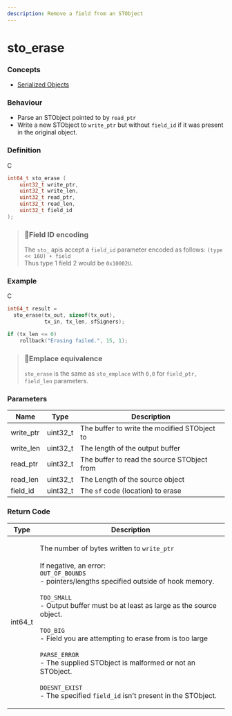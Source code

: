 ```yaml
---
description: Remove a field from an STObject
---
```


# sto\_erase

### Concepts

* [Serialized Objects](../../concepts-and-docs/serialized-objects.md)

### Behaviour

* Parse an STObject pointed to by `read_ptr`
* Write a new STObject to `write_ptr` but without `field_id` if it was present in the original object.

### Definition

C

```c
int64_t sto_erase (
    uint32_t write_ptr,
  	uint32_t write_len,
    uint32_t read_ptr,
    uint32_t read_len,
  	uint32_t field_id
);
```

> ### 🚧Field ID encoding
>
> The `sto_` apis accept a `field_id` parameter encoded as follows: `(type << 16U) + field`\
> Thus type 1 field 2 would be `0x10002U`.

### Example

C

```c
int64_t result = 
  sto_erase(tx_out, sizeof(tx_out),
            tx_in, tx_len, sfSigners);

if (tx_len <= 0)
    rollback("Erasing failed.", 15, 1);
```

> ### 📘Emplace equivalence
>
> `sto_erase` is the same as `sto_emplace` with `0,0` for `field_ptr, field_len` parameters.

### Parameters

| Name       | Type      | Description                                  |
| ---------- | --------- | -------------------------------------------- |
| write\_ptr | uint32\_t | The buffer to write the modified STObject to |
| write\_len | uint32\_t | The length of the output buffer              |
| read\_ptr  | uint32\_t | The buffer to read the source STObject from  |
| read\_len  | uint32\_t | The Length of the source object              |
| field\_id  | uint32\_t | The `sf` code (location) to erase            |

### Return Code

| Type     | Description                                                                                                                                                                                                                                                                                                                                                                                                                                                                                                                                                                 |
| -------- | --------------------------------------------------------------------------------------------------------------------------------------------------------------------------------------------------------------------------------------------------------------------------------------------------------------------------------------------------------------------------------------------------------------------------------------------------------------------------------------------------------------------------------------------------------------------------- |
| int64\_t | <p>The number of bytes written to <code>write_ptr</code><br><br>If negative, an error:<br><code>OUT_OF_BOUNDS</code><br>- pointers/lengths specified outside of hook memory.<br><br><code>TOO_SMALL</code><br>- Output buffer must be at least as large as the source object.<br><br><code>TOO_BIG</code><br>- Field you are attempting to erase from is too large<br><br><code>PARSE_ERROR</code><br>- The supplied STObject is malformed or not an STObject.<br><br><code>DOESNT_EXIST</code><br>- The specified <code>field_id</code> isn't present in the STObject.</p> |
